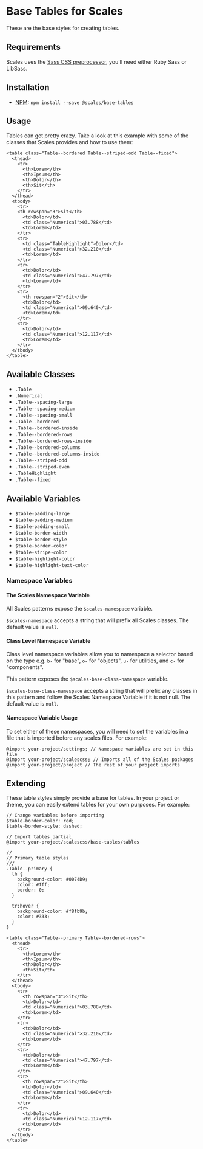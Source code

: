 # Base Tables for Scales

These are the base styles for creating tables.

## Requirements

Scales uses the [Sass CSS preprocessor](http://sass-lang.com/), you'll need either Ruby Sass or LibSass.

## Installation

* [NPM](http://npmjs.com): `npm install --save @scales/base-tables`

## Usage

Tables can get pretty crazy. Take a look at this example with some of the classes that Scales provides and how to use them:

```
<table class="Table--bordered Table--striped-odd Table--fixed">
  <thead>
    <tr>
      <th>Lorem</th>
      <th>Ipsum</th>
      <th>Dolor</th>
      <th>Sit</th>
    </tr>
  </thead>
  <tbody>
    <tr>
    <th rowspan="3">Sit</th>
      <td>Dolor</td>
      <td class="Numerical">03.788</td>
      <td>Lorem</td>
    </tr>
    <tr>
      <td class="TableHighlight">Dolor</td>
      <td class="Numerical">32.210</td>
      <td>Lorem</td>
    </tr>
    <tr>
      <td>Dolor</td>
      <td class="Numerical">47.797</td>
      <td>Lorem</td>
    </tr>
    <tr>
      <th rowspan="2">Sit</th>
      <td>Dolor</td>
      <td class="Numerical">09.640</td>
      <td>Lorem</td>
    </tr>
    <tr>
      <td>Dolor</td>
      <td class="Numerical">12.117</td>
      <td>Lorem</td>
    </tr>
  </tbody>
</table>
```

## Available Classes

* `.Table`
* `.Numerical`
* `.Table--spacing-large`
* `.Table--spacing-medium`
* `.Table--spacing-small`
* `.Table--bordered`
* `.Table--bordered-inside`
* `.Table--bordered-rows`
* `.Table--bordered-rows-inside`
* `.Table--bordered-columns`
* `.Table--bordered-columns-inside`
* `.Table--striped-odd`
* `.Table--striped-even`
* `.TableHighlight`
* `.Table--fixed`

## Available Variables

* `$table-padding-large`
* `$table-padding-medium`
* `$table-padding-small`
* `$table-border-width`
* `$table-border-style`
* `$table-border-color`
* `$table-stripe-color`
* `$table-highlight-color`
* `$table-highlight-text-color`

### Namespace Variables

#### The Scales Namespace Variable

All Scales patterns expose the `$scales-namespace` variable.

`$scales-namespace` accepts a string that will prefix all Scales classes. The default value is `null`.

#### Class Level Namespace Variable

Class level namespace variables allow you to namespace a selector based on the type e.g. `b-` for "base", `o-` for "objects", `u-` for utilities, and `c-` for "components".

This pattern exposes the `$scales-base-class-namespace` variable.

`$scales-base-class-namespace` accepts a string that will prefix any classes in this pattern and follow the Scales Namespace Variable if it is not null. The default value is `null`.

#### Namespace Variable Usage

To set either of these namespaces, you will need to set the variables in a file that is imported before any scales files. For example:

```
@import your-project/settings; // Namespace variables are set in this file
@import your-project/scalescss; // Imports all of the Scales packages
@import your-project/project // The rest of your project imports
```

## Extending

These table styles simply provide a base for tables. In your project or theme, you can easily extend tables for your own purposes. For example:

```
// Change variables before importing
$table-border-color: red;
$table-border-style: dashed;

// Import tables partial
@import your-project/scalescss/base-tables/tables

//
// Primary table styles
///
.Table--primary {
  th {
    background-color: #0074D9;
    color: #fff;
    border: 0;
  }

  tr:hover {
    background-color: #f8fb9b;
    color: #333;
  }
}
```
```
<table class="Table--primary Table--bordered-rows">
  <thead>
    <tr>
      <th>Lorem</th>
      <th>Ipsum</th>
      <th>Dolor</th>
      <th>Sit</th>
    </tr>
  </thead>
  <tbody>
    <tr>
      <th rowspan="3">Sit</th>
      <td>Dolor</td>
      <td class="Numerical">03.788</td>
      <td>Lorem</td>
    </tr>
    <tr>
      <td>Dolor</td>
      <td class="Numerical">32.210</td>
      <td>Lorem</td>
    </tr>
    <tr>
      <td>Dolor</td>
      <td class="Numerical">47.797</td>
      <td>Lorem</td>
    </tr>
    <tr>
      <th rowspan="2">Sit</th>
      <td>Dolor</td>
      <td class="Numerical">09.640</td>
      <td>Lorem</td>
    </tr>
    <tr>
      <td>Dolor</td>
      <td class="Numerical">12.117</td>
      <td>Lorem</td>
    </tr>
  </tbody>
</table>
```
